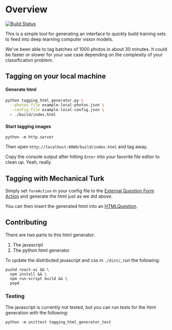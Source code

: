 # Overview

[![Build Status](https://travis-ci.org/RealScout/tagorade.svg?branch=master)](https://travis-ci.org/RealScout/tagorade)

This is a simple tool for generating an interface to quickly build
training sets to feed into deep learning computer vision models.

We've been able to tag batches of 1000 photos in about 30 minutes. It
could be faster or slower for your use case depending on the complexity
of your classification problem.


## Tagging on your local machine

#### Generate html

``` bash
python tagging_html_generator.py \
  --photos-file example-local-photos.json \
  --config-file example-local-config.json \
  > ./build/index.html
```

#### Start tagging images

```
python -m http.server
```

Then open `http://localhost:8000/build/index.html` and tag away.

Copy the console output after hitting `Enter` into your favorite
file editor to clean up. Yeah, really.

## Tagging with Mechanical Turk

Simply set `formAction` in your config file to the
[External Question Form Action](http://docs.aws.amazon.com/AWSMechTurk/latest/AWSMturkAPI/ApiReference_ExternalQuestionArticle.html#ApiReference_ExternalQuestionArticle-the-external-form-the-form-action) and
generate the html just as we did above.

You can then insert the generated html into an [HTMLQuestion](http://docs.aws.amazon.com/AWSMechTurk/latest/AWSMturkAPI/ApiReference_HTMLQuestionArticle.html).

## Contributing

There are two parts to this html generator:

1. The javascript
2. The python html generator

To update the distributed javascript and css in `./dist/`, run the
following:

```
pushd react-ui && \
  npm install && \
  npm run-script build && \
  popd
```

### Testing

The javascript is currently not tested, but you can run tests for
the html generation with the following:

```
python -m unittest tagging_html_generator_test
```